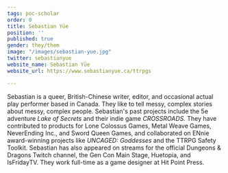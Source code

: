 ```yaml
---
tags: poc-scholar
order: 0
title: Sebastian Yūe
position: ''
published: true
gender: they/them
image: "/images/sebastian-yue.jpg"
twitter: sebastianyue
website_name: Sebastian Yūe
website_url: https://www.sebastianyue.ca/ttrpgs

---
```

Sebastian is a queer, British-Chinese writer, editor, and occasional actual play performer based in Canada. They like to tell messy, complex stories about messy, complex people. Sebastian's past projects include the 5e adventure _Lake of Secrets_ and their indie game _CROSSROADS._ They have contributed to products for Lone Colossus Games, Metal Weave Games, NeverEnding Inc., and Sword Queen Games, and collaborated on ENnie award-winning projects like _UNCAGED: Goddesses_ and the TTRPG Safety Toolkit. Sebastian has also appeared on streams for the official Dungeons & Dragons Twitch channel, the Gen Con Main Stage, Huetopia, and IsFridayTV. They work full-time as a game designer at Hit Point Press.
